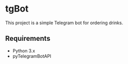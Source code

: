 # tgBot

This project is a simple Telegram bot for ordering drinks.

## Requirements

- Python 3.x
- pyTelegramBotAPI

